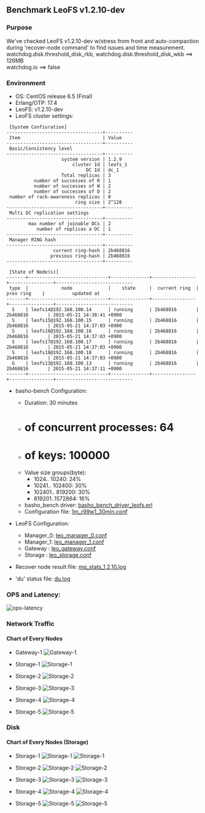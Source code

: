 ## Benchmark LeoFS v1.2.10-dev

### Purpose
We've checked LeoFS v1.2.10-dev w/stress from front and auto-compaction during 'recover-node command' to find issues and time measurement.  
watchdog.disk.threshold_disk_rkb, watchdog.disk.threshold_disk_wkb ==> 128MB  
watchdog.io ==> false

### Environment

* OS: CentOS release 6.5 (Final)
* Erlang/OTP: 17.4
* LeoFS: v1.2.10-dev
* LeoFS cluster settings:

```
 [System Confiuration]
-----------------------------------+----------
 Item                              | Value    
-----------------------------------+----------
 Basic/Consistency level
-----------------------------------+----------
                    system version | 1.2.9
                        cluster Id | leofs_1
                             DC Id | dc_1
                    Total replicas | 3
          number of successes of R | 1
          number of successes of W | 2
          number of successes of D | 2
 number of rack-awareness replicas | 0
                         ring size | 2^128
-----------------------------------+----------
 Multi DC replication settings
-----------------------------------+----------
        max number of joinable DCs | 2
           number of replicas a DC | 1
-----------------------------------+----------
 Manager RING hash
-----------------------------------+----------
                 current ring-hash | 2b468816
                previous ring-hash | 2b468816
-----------------------------------+----------

 [State of Node(s)]
-------+-----------------------------+--------------+----------------+----------------+----------------------------
 type  |            node             |    state     |  current ring  |   prev ring    |          updated at         
-------+-----------------------------+--------------+----------------+----------------+----------------------------
  S    | leofs14@192.168.100.14      | running      | 2b468816       | 2b468816       | 2015-05-21 14:38:41 +0900
  S    | leofs15@192.168.100.15      | running      | 2b468816       | 2b468816       | 2015-05-21 14:37:03 +0900
  S    | leofs16@192.168.100.16      | running      | 2b468816       | 2b468816       | 2015-05-21 14:37:03 +0900
  S    | leofs17@192.168.100.17      | running      | 2b468816       | 2b468816       | 2015-05-21 14:37:03 +0900
  S    | leofs18@192.168.100.18      | running      | 2b468816       | 2b468816       | 2015-05-21 14:37:03 +0900
  G    | leofs13@192.168.100.13      | running      | 2b468816       | 2b468816       | 2015-05-21 14:37:11 +0900
-------+-----------------------------+--------------+----------------+----------------+----------------------------

```

* basho-bench Configuration:
    * Duration: 30 minutes
    * # of concurrent processes: 64
    * # of keys: 100000
    * Value size groups(byte):
        *   1024..  10240: 24%
        *  10241.. 102400: 30%
        * 102401.. 819200: 30%
        * 819201..1572864: 16%
    * basho_bench driver: [basho_bench_driver_leofs.erl](https://github.com/leo-project/leofs/blob/develop/test/src/basho_bench_driver_leofs.erl)
    * Configuration file: [1m_r99w1_30min.conf](20150521_143910/1m_r99w1_30min.conf)

* LeoFS Configuration:
    * Manager_0: [leo_manager_0.conf](conf/leo_manager_0.conf)
    * Manager_1: [leo_manager_1.conf](conf/leo_manager_1.conf)
    * Gateway  : [leo_gateway.conf](conf/leo_gateway.conf)
    * Storage  : [leo_storage.conf](conf/leo_storage.conf)

* Recover node result file: [mq_stats_1.2.10.log](mq_stats_1.2.10.log)

* 'du' status file: [du.log](du.log)

### OPS and Latency:

![ops-latency](20150521_143910/summary.png)

### Network Traffic
#### Chart of Every Nodes

* Gateway-1
![Gateway-1](leofs13_20150521_143909/sar_1_20150521_143909_p1p1-if1.png)

* Storage-1
![Storage-1](leofs14_20150521_143909/sar_3_20150521_143909_p1p1-if1.png)

* Storage-2
![Storage-2](leofs15_20150521_143909/sar_3_20150521_143909_p1p1-if1.png)

* Storage-3
![Storage-3](leofs16_20150521_143909/sar_3_20150521_143909_p1p1-if1.png)

* Storage-4
![Storage-4](leofs17_20150521_143909/sar_3_20150521_143909_p1p1-if1.png)

* Storage-5
![Storage-5](leofs18_20150521_143909/sar_2_20150521_143909_p1p1-if1.png)


### Disk
#### Chart of Every Nodes (Storage)

* Storage-1
![Storage-1](leofs14_20150521_143909/sar_3_20150521_143909_dev8-16-t1.png)
![Storage-1](leofs14_20150521_143909/sar_3_20150521_143909_dev8-16-t2.png)

* Storage-2
![Storage-2](leofs15_20150521_143909/sar_3_20150521_143909_dev8-16-t1.png)
![Storage-2](leofs15_20150521_143909/sar_3_20150521_143909_dev8-16-t2.png)

* Storage-3
![Storage-3](leofs16_20150521_143909/sar_3_20150521_143909_dev8-16-t1.png)
![Storage-3](leofs16_20150521_143909/sar_3_20150521_143909_dev8-16-t2.png)

* Storage-4
![Storage-4](leofs17_20150521_143909/sar_3_20150521_143909_dev8-16-t1.png)
![Storage-4](leofs17_20150521_143909/sar_3_20150521_143909_dev8-16-t2.png)

* Storage-5
![Storage-5](leofs18_20150521_143909/sar_2_20150521_143909_dev8-16-t1.png)
![Storage-5](leofs18_20150521_143909/sar_2_20150521_143909_dev8-16-t2.png)

